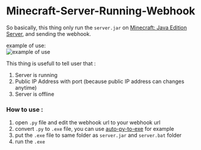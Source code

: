 # Minecraft-Server-Running-Webhook

So basically, this thing only run the `server.jar` on [Minecraft: Java Edition Server](https://www.minecraft.net/en-us/download/server/), and sending the webhook.

example of use: <br/>
![example of use](https://github.com/pranapramudita/Minecraft-Server-Running-Webhook/blob/master/example%20of%20use.JPG?raw=true)

This thing is usefull to tell user that : 
1. Server is running 
2. Public IP Address with port (because public IP address can changes anytime)
3. Server is offline

### How to use :
1. open `.py` file and edit the webhook url to your webhook url
2. convert `.py` to `.exe` file, you can use [auto-py-to-exe](https://pypi.org/project/auto-py-to-exe/) for example
3. put the `.exe` file to same folder as `server.jar` and `server.bat` folder
4. run the `.exe`
